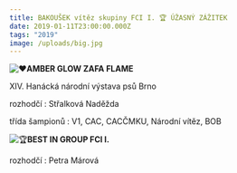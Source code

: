```yaml
---
title: BAKOUŠEK vítěz skupiny FCI I. 🏆 ÚŽASNÝ ZÁŽITEK
date: 2019-01-11T23:00:00.000Z
tags: "2019"
image: /uploads/big.jpg
---
```

<!--StartFragment-->

![❤️](https://static.xx.fbcdn.net/images/emoji.php/v9/t6c/1/16/2764.png)**AMBER GLOW ZAFA FLAME**

XIV. Hanácká národní výstava psů Brno

rozhodčí : Střalková Naděžda

třída šampionů : V1, CAC, CACČMKU, Národní vítěz, BOB

![🏆](https://static.xx.fbcdn.net/images/emoji.php/v9/tbe/1/16/1f3c6.png)**BEST IN GROUP FCI I.** 

rozhodčí : Petra Márová

<!--EndFragment-->